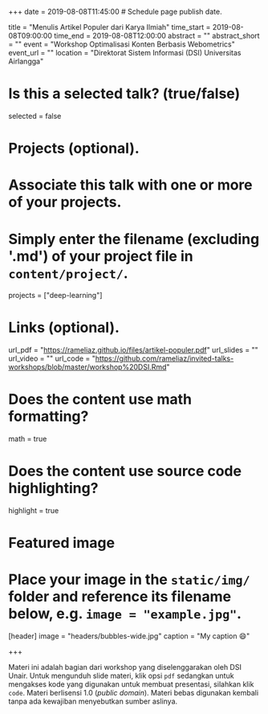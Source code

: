 +++
date = 2019-08-08T11:45:00  # Schedule page publish date.

title = "Menulis Artikel Populer dari Karya Ilmiah"
time_start = 2019-08-08T09:00:00
time_end = 2019-08-08T12:00:00
abstract = ""
abstract_short = ""
event = "Workshop Optimalisasi Konten Berbasis Webometrics"
event_url = ""
location = "Direktorat Sistem Informasi (DSI) Universitas Airlangga"

# Is this a selected talk? (true/false)
selected = false

# Projects (optional).
#   Associate this talk with one or more of your projects.
#   Simply enter the filename (excluding '.md') of your project file in `content/project/`.
projects = ["deep-learning"]

# Links (optional).
url_pdf = "https://rameliaz.github.io/files/artikel-populer.pdf"
url_slides = ""
url_video = ""
url_code = "https://github.com/rameliaz/invited-talks-workshops/blob/master/workshop%20DSI.Rmd"

# Does the content use math formatting?
math = true

# Does the content use source code highlighting?
highlight = true

# Featured image
# Place your image in the `static/img/` folder and reference its filename below, e.g. `image = "example.jpg"`.
[header]
image = "headers/bubbles-wide.jpg"
caption = "My caption :smile:"

+++

Materi ini adalah bagian dari workshop yang diselenggarakan oleh DSI Unair. Untuk mengunduh slide materi, klik opsi `pdf` sedangkan untuk mengakses kode yang digunakan untuk membuat presentasi, silahkan klik `code`. Materi berlisensi <i class="fab fa-creative-commons"></i> 1.0 (*public domain*). Materi bebas digunakan kembali tanpa ada kewajiban menyebutkan sumber aslinya.
